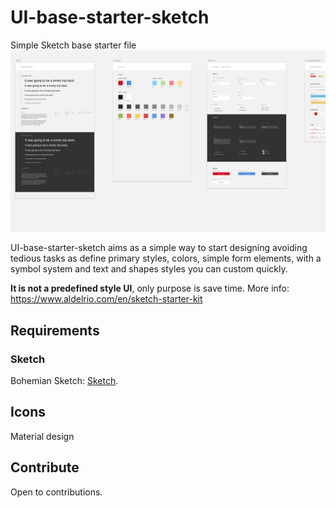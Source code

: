 # UI-base-starter-sketch
Simple Sketch base starter file
![UI Kit Preview](https://github.com/aldelrio/UI-base-starter-sketch/blob/master/UI.png)

UI-base-starter-sketch aims as a simple way to start designing avoiding tedious tasks as define primary styles, colors, simple form elements, with a symbol system and text and shapes styles you can custom quickly.

**It is not a predefined style UI**, only purpose is save time.
More info: https://www.aldelrio.com/en/sketch-starter-kit

## Requirements

### Sketch

Bohemian Sketch: [Sketch](https://www.sketchapp.com/).

## Icons
Material design

## Contribute

Open to contributions.
